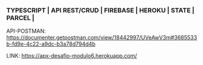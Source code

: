 ### TYPESCRIPT | API REST/CRUD | FIREBASE | HEROKU | STATE | PARCEL |

API-POSTMAN: https://documenter.getpostman.com/view/18442997/UVeAwV3m#3685533b-fd9e-4c22-a9dc-b3a78d794d4b

LINK: https://apx-desafio-modulo6.herokuapp.com/
